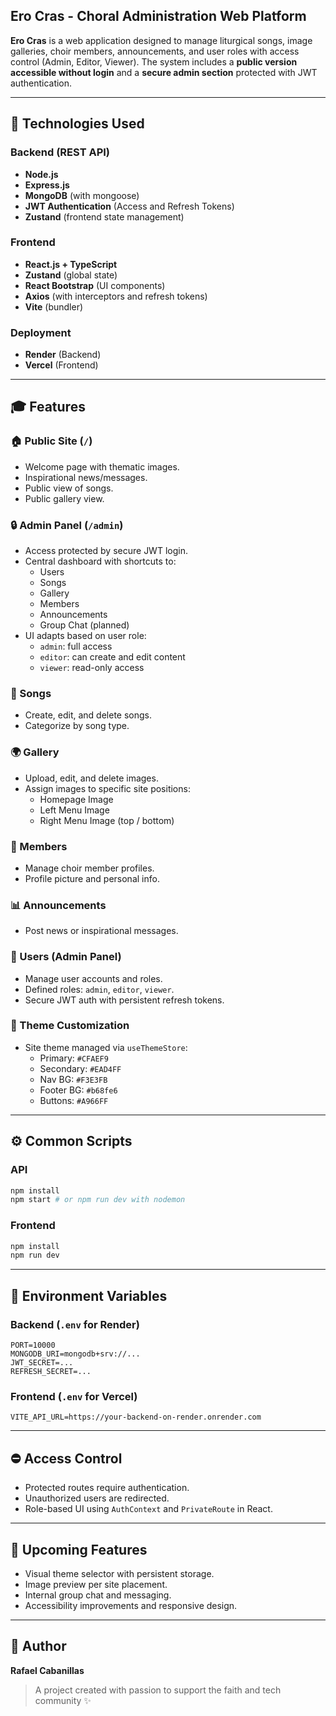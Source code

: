 ## Ero Cras - Choral Administration Web Platform

**Ero Cras** is a web application designed to manage liturgical songs, image galleries, choir members, announcements, and user roles with access control (Admin, Editor, Viewer). The system includes a **public version accessible without login** and a **secure admin section** protected with JWT authentication.

---

## 🚀 Technologies Used

### Backend (REST API)
- **Node.js**
- **Express.js**
- **MongoDB** (with mongoose)
- **JWT Authentication** (Access and Refresh Tokens)
- **Zustand** (frontend state management)

### Frontend
- **React.js + TypeScript**
- **Zustand** (global state)
- **React Bootstrap** (UI components)
- **Axios** (with interceptors and refresh tokens)
- **Vite** (bundler)

### Deployment
- **Render** (Backend)
- **Vercel** (Frontend)

---

## 🎓 Features

### 🏠 Public Site (`/`)
- Welcome page with thematic images.
- Inspirational news/messages.
- Public view of songs.
- Public gallery view.

### 🔒 Admin Panel (`/admin`)
- Access protected by secure JWT login.
- Central dashboard with shortcuts to:
  - Users
  - Songs
  - Gallery
  - Members
  - Announcements
  - Group Chat (planned)
- UI adapts based on user role:
  - `admin`: full access
  - `editor`: can create and edit content
  - `viewer`: read-only access

### 🎷 Songs
- Create, edit, and delete songs.
- Categorize by song type.

### 🌍 Gallery
- Upload, edit, and delete images.
- Assign images to specific site positions:
  - Homepage Image
  - Left Menu Image
  - Right Menu Image (top / bottom)

### 👥 Members
- Manage choir member profiles.
- Profile picture and personal info.

### 📊 Announcements
- Post news or inspirational messages.

### 👤 Users (Admin Panel)
- Manage user accounts and roles.
- Defined roles: `admin`, `editor`, `viewer`.
- Secure JWT auth with persistent refresh tokens.

### 🎨 Theme Customization
- Site theme managed via `useThemeStore`:
  - Primary: `#CFAEF9`
  - Secondary: `#EAD4FF`
  - Nav BG: `#F3E3FB`
  - Footer BG: `#b68fe6`
  - Buttons: `#A966FF`

---

## ⚙️ Common Scripts

### API
```bash
npm install
npm start # or npm run dev with nodemon
```

### Frontend
```bash
npm install
npm run dev
```

---

## 🏡 Environment Variables

### Backend (`.env` for Render)
```
PORT=10000
MONGODB_URI=mongodb+srv://...
JWT_SECRET=...
REFRESH_SECRET=...
```

### Frontend (`.env` for Vercel)
```
VITE_API_URL=https://your-backend-on-render.onrender.com
```

---

## ⛔️ Access Control
- Protected routes require authentication.
- Unauthorized users are redirected.
- Role-based UI using `AuthContext` and `PrivateRoute` in React.

---

## 🚀 Upcoming Features
- Visual theme selector with persistent storage.
- Image preview per site placement.
- Internal group chat and messaging.
- Accessibility improvements and responsive design.

---

## 🌟 Author
**Rafael Cabanillas**

> A project created with passion to support the faith and tech community ✨

